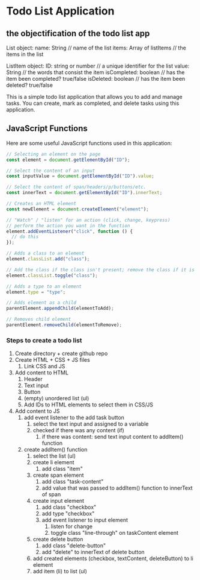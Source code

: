 # Todo List Application

## the objectification of the todo list app

List object:
name: String // name of the list
items: Array of listItems // the items in the list

ListItem object:
ID: string or number // a unique identifier for the list
value: String // the words that consist the item
isCompleted: boolean // has the item been completed? true/false
isDeleted: boolean // has the item been deleted? true/false


This is a simple todo list application that allows you to add and manage tasks.
You can create, mark as completed, and delete tasks using this application.

## JavaScript Functions

Here are some useful JavaScript functions used in this application:

```javascript
// Selecting an element on the page
const element = document.getElementById("ID");

// Select the content of an input
const inputValue = document.getElementById("ID").value;

// Select the content of span/headers/p/buttons/etc.
const innerText = document.getElementById("ID").innerText;

// Creates an HTML element
const newElement = document.createElement("element");

// "Watch" / "listen" for an action (click, change, keypress)
// perform the action you want in the function
element.addEventListener("click", function () {
  // do this
});

// Adds a class to an element
element.classList.add("class");

// Add the class if the class isn't present; remove the class if it is present
element.classList.toggle("class");

// Adds a type to an element
element.type = "type";

// Adds element as a child
parentElement.appendChild(elementToAdd);

// Removes child element
parentElement.removeChild(elementToRemove);
```

### Steps to create a todo list

1. Create directory + create github repo
2. Create HTML + CSS + JS files
   1. Link CSS and JS
3. Add content to HTML
   1. Header
   2. Text input
   3. Button
   4. (empty) unordered list (ul)
   5. Add IDs to HTML elements to select them in CSS/JS
4. Add content to JS
   1. add event listener to the add task button
      1. select the text input and assigned to a variable
      2. checked if there was any content (if)
         1. if there was content: send text input content to addItem() function
   2. create addItem() function
      1. select the list (ul)
      2. create li element
         1. add class "item"
      3. create span element
         1. add class "task-content"
         2. add value that was passed to addItem() function to innerText of span
      4. create input element
         1. add class "checkbox"
         2. add type "checkbox"
         3. add event listener to input element
            1. listen for change
            2. toggle class "line-through" on taskContent element
      5. create delete button
         1. add class "delete-button"
         2. add "delete" to innerText of delete button
      6. add created elements (checkbox, textContent, deleteButton) to li
         element
      7. add item (li) to list (ul)
